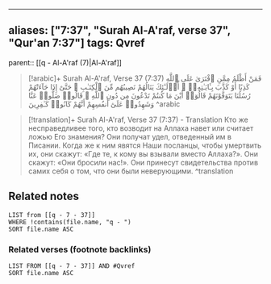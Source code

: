 
---
aliases: ["7:37", "Surah Al-A'raf, verse 37", "Qur'an 7:37"]
tags: Qvref
---

parent:: [[q - Al-A'raf (7)|Al-A'raf]]

> [!arabic]+ Surah Al-A'raf, Verse 37 (7:37)
> <span class="quran-arabic">فَمَنْ أَظْلَمُ مِمَّنِ ٱفْتَرَىٰ عَلَى ٱللَّهِ كَذِبًا أَوْ كَذَّبَ بِـَٔايَـٰتِهِۦٓ ۚ أُو۟لَـٰٓئِكَ يَنَالُهُمْ نَصِيبُهُم مِّنَ ٱلْكِتَـٰبِ ۖ حَتَّىٰٓ إِذَا جَآءَتْهُمْ رُسُلُنَا يَتَوَفَّوْنَهُمْ قَالُوٓا۟ أَيْنَ مَا كُنتُمْ تَدْعُونَ مِن دُونِ ٱللَّهِ ۖ قَالُوا۟ ضَلُّوا۟ عَنَّا وَشَهِدُوا۟ عَلَىٰٓ أَنفُسِهِمْ أَنَّهُمْ كَانُوا۟ كَـٰفِرِينَ</span>
^arabic

> [!translation]+ Surah Al-A'raf, Verse 37 (7:37) - Translation
> Кто же несправедливее того, кто возводит на Аллаха навет или считает ложью Его знамения? Они получат удел, отведенный им в Писании. Когда же к ним явятся Наши посланцы, чтобы умертвить их, они скажут: «Где те, к кому вы взывали вместо Аллаха?». Они скажут: «Они бросили нас!». Они принесут свидетельства против самих себя о том, что они были неверующими.
^translation



## Related notes
```dataview
LIST from [[q - 7 - 37]]
WHERE !contains(file.name, "q - ")
SORT file.name ASC
```

### Related verses (footnote backlinks)
```dataview
LIST FROM [[q - 7 - 37]] AND #Qvref
SORT file.name ASC
```

